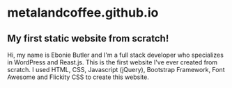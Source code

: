 # metalandcoffee.github.io
## My first static website from scratch!

Hi, my name is Ebonie Butler and I'm a full stack developer who specializes in WordPress and Reast.js. This is the first website I've ever created from scratch. I used HTML, CSS, Javascript (jQuery), Bootstrap Framework, Font Awesome and Flickity CSS to create this website.
